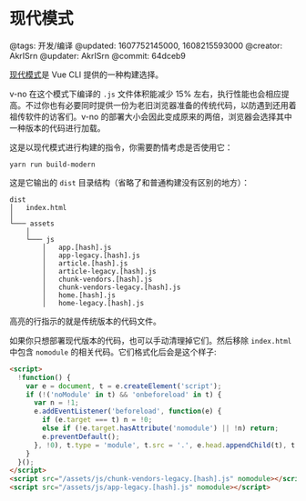 # 现代模式

@tags: 开发/编译
@updated: 1607752145000, 1608215593000
@creator: AkrISrn
@updater: AkrISrn
@commit: 64dceb9

[现代模式](https://cli.vuejs.org/zh/guide/browser-compatibility.html#%E7%8E%B0%E4%BB%A3%E6%A8%A1%E5%BC%8F)是 Vue CLI 提供的一种构建选择。

v-no 在这个模式下编译的 `.js` 文件体积能减少 15% 左右，执行性能也会相应提高。不过你也有必要同时提供一份为老旧浏览器准备的传统代码，以防遇到还用着祖传软件的访客们。v-no 的部署大小会因此变成原来的两倍，浏览器会选择其中一种版本的代码进行加载。

这是以现代模式进行构建的指令，你需要酌情考虑是否使用它：

```shell
yarn run build-modern
```

这是它输出的 `dist` 目录结构（省略了和普通构建没有区别的地方）：

```text|8,10,12,14
dist
│   index.html
│
└─── assets
    │
    └─── js
        │   app.[hash].js
        │   app-legacy.[hash].js
        │   article.[hash].js
        │   article-legacy.[hash].js
        │   chunk-vendors.[hash].js
        │   chunk-vendors-legacy.[hash].js
        │   home.[hash].js
        │   home-legacy.[hash].js
```

高亮的行指示的就是传统版本的代码文件。

如果你只想部署现代版本的代码，也可以手动清理掉它们。然后移除 `index.html` 中包含 `nomodule` 的相关代码。它们格式化后会是这个样子:

```html
<script>
  !function() {
    var e = document, t = e.createElement('script');
    if (!('noModule' in t) && 'onbeforeload' in t) {
      var n = !1;
      e.addEventListener('beforeload', function(e) {
        if (e.target === t) n = !0;
        else if (!e.target.hasAttribute('nomodule') || !n) return;
        e.preventDefault();
      }, !0), t.type = 'module', t.src = '.', e.head.appendChild(t), t.remove();
    }
  }();
</script>
<script src="/assets/js/chunk-vendors-legacy.[hash].js" nomodule></script>
<script src="/assets/js/app-legacy.[hash].js" nomodule></script>
```
